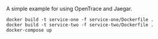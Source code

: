 A simple example for using OpenTrace and Jaegar.

```shell
docker build -t service-one -f service-one/Dockerfile .
docker build -t service-two -f service-two/Dockerfile .
docker-compose up
```
